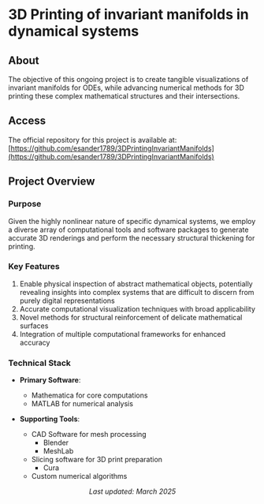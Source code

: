 # 3D Printing of invariant manifolds in dynamical systems

## About
The objective of this ongoing project is to create tangible visualizations of invariant manifolds for ODEs, while advancing numerical methods for 3D printing these complex mathematical structures and their intersections.

## Access
The official repository for this project is available at: [https://github.com/esander1789/3DPrintingInvariantManifolds](https://github.com/esander1789/3DPrintingInvariantManifolds)

## Project Overview

### Purpose
Given the highly nonlinear nature of specific dynamical systems, we employ a diverse array of computational tools and software packages to generate accurate 3D renderings and perform the necessary structural thickening for printing.

### Key Features
1. Enable physical inspection of abstract mathematical objects, potentially revealing insights into complex systems that are difficult to discern from purely digital representations
2. Accurate computational visualization techniques with broad applicability
3. Novel methods for structural reinforcement of delicate mathematical surfaces
4. Integration of multiple computational frameworks for enhanced accuracy

### Technical Stack
- **Primary Software**: 
  - Mathematica for core computations
  - MATLAB for numerical analysis

- **Supporting Tools**:
  - CAD Software for mesh processing
    - Blender
    - MeshLab
  - Slicing software for 3D print preparation
    - Cura
  - Custom numerical algorithms

<!--## Current Progress

### Phase 1 - Foundation ✓
- [x] Mathematical framework established
- [x] Initial algorithms implemented
- [x] Basic visualization pipeline created

### Phase 2 - Development ✓
- [X] Integration of multiple invariant manifold types
- [X] Preliminary testing
- [X] Optimization of structural properties

### Phase 3 - Implementation ✓
- [X] Publication preparation
- [X] Full system integration
- [X] Documentation -->

<div align="center">
  <i>Last updated: March 2025</i>
</div>
